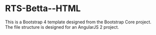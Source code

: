 # RTS-Betta--HTML

This is a Bootstrap 4 template designed from the Bootstrap Core project. 
The file structure is designed for an AngularJS 2 project.
